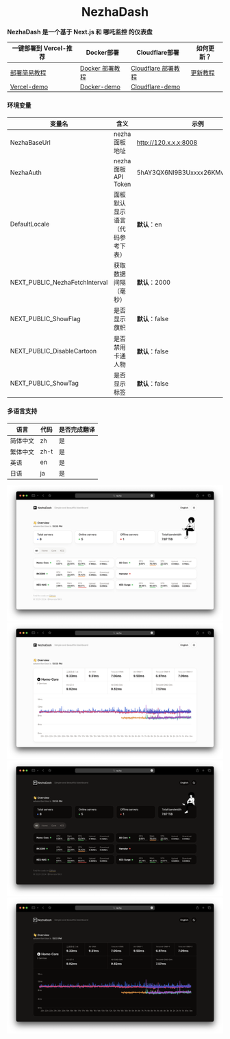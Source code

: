 <h1 align="center">NezhaDash</h1>

<strong>NezhaDash 是一个基于 Next.js 和 哪吒监控 的仪表盘</strong>
<br>

</div>

| 一键部署到 Vercel-推荐                                | Docker部署                                                      | Cloudflare部署                                                          | 如何更新？                                                |
| ----------------------------------------------------- | --------------------------------------------------------------- | ----------------------------------------------------------------------- | --------------------------------------------------------- |
| [部署简易教程](https://buycoffee.top/blog/tech/nezha) | [Docker 部署教程](https://buycoffee.top/blog/tech/nezha-docker) | [Cloudflare 部署教程](https://buycoffee.top/blog/tech/nezha-cloudflare) | [更新教程](https://buycoffee.top/blog/tech/nezha-upgrade) |
| [Vercel-demo](https://nezha-dash-ruddy.vercel.app)    | [Docker-demo](https://nezha-docker.buycoffee.tech)              | [Cloudflare-demo](https://nezha-cloudflare.buycoffee.tech)              |

#### 环境变量

| 变量名                         | 含义                             | 示例                             |
| ------------------------------ | -------------------------------- | -------------------------------- |
| NezhaBaseUrl                   | nezha 面板地址                   | http://120.x.x.x:8008            |
| NezhaAuth                      | nezha 面板 API Token             | 5hAY3QX6Nl9B3Uxxxx26KMvOMyXS1Udi |
| DefaultLocale                  | 面板默认显示语言（代码参考下表） | **默认**：en                     |
| NEXT_PUBLIC_NezhaFetchInterval | 获取数据间隔（毫秒）             | **默认**：2000                   |
| NEXT_PUBLIC_ShowFlag           | 是否显示旗帜                     | **默认**：false                  |
| NEXT_PUBLIC_DisableCartoon     | 是否禁用卡通人物                 | **默认**：false                  |
| NEXT_PUBLIC_ShowTag            | 是否显示标签                     | **默认**：false                  |

#### 多语言支持

| 语言     | 代码 | 是否完成翻译 |
| -------- | ---- | ------------ |
| 简体中文 | zh   | 是           |
| 繁体中文 | zh-t | 是           |
| 英语     | en   | 是           |
| 日语     | ja   | 是           |

![screen-shot-one](/.github/shot-1.png)
![screen-shot-two](/.github/shot-2.png)
![screen-shot-three](/.github/shot-3.png)
![screen-shot-four](/.github/shot-4.png)

